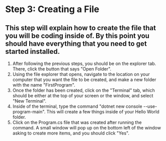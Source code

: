 # Step 3: Creating a File
## This step will explain how to create the file that you will be coding inside of. By this point you should have everything that you need to get started installed.

1. After following the previous steps, you should be on the explorer tab. There, click the button that says "Open Folder".
2. Using the file explorer that opens, navigate to the location on your computer that you want the file to be created, and make a new folder with the name "FirstProgram".
3. Once the folder has been created, click on the "Terminal" tab, which should be either at the top of your screen or the window, and select "New Terminal".
4. Inside of the terminal, type the command "dotnet new console --use-program-main". This will create a few things inside of your Hello World folder.
5. Click on the Program.cs file that was created after running the command. A small window will pop up on the bottom left of the window asking to create more items, and you should click "Yes".
